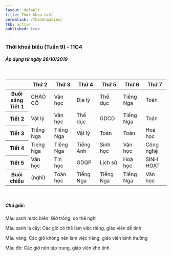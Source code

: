 ```yaml
---
layout: default
title: Thời khoá biểu
permalink: /thoikhoabieu/
tkb: active
published: true
---
```

<style>
.equilibrium{
  width: 100%;
  border: 1px solid #999;
  border-right: none;
  border-bottom: none;
  background-color: rgba(236,236,236,.5);
}

.equilibrium td{
    border-right: 1px solid #999;
    border-bottom: 1px solid #999;
}

.equilibrium td{
  position: relative;
  height: 200px;
}

.equilibrium .sup{
  display: block;
  position: relative;
  width: 50%;
  float: left;
  padding-bottom: 15%;
  line-height: 100%;
  text-align: center;
  z-index: 1;
}

.equilibrium .inf{
  display: block;
  position: relative;
  width: 50%;
  float: left;
  padding-top: 15%;
line-height: 100%;
  text-align: center;
  z-index: 1;
}

.equilibrium td::after{
  content: "";
  position: absolute;
  z-index: 0;
  top: 0;
  left: 0;
  width: 100%;
  height: 100%;
  background-color: rgba(218,218,218,.5);
  background-size: cover;
  clip-path: polygon(100% 0%, 0% 0%, 0% 100%);
}
    </style>
<h3><i class="far fa-calendar-alt"></i> Thời khoá biểu (Tuần 9) - 11C4</h3>
<h5>Áp dụng từ ngày 28/10/2019</h5>
<br/>
<table class="table table-bordered">
<thead>
    <tr class="table-active">
        <th class="table-light">
      </th>
        <th>Thứ 2</th>
        <th>Thứ 3</th>
        <th>Thứ 4</th>
        <th>Thứ 5</th>
        <th>Thứ 6</th>
        <th>Thứ 7</th>
    </tr>
</thead>
<tbody>
 <tr>
    <th class="table-active">Buổi sáng<br/>Tiết 1</th>
    <td class="table-info">CHÀO CỜ</td>
    <td class="table-warning">Văn học</td>
    <td class="table-success">Địa lý</td>
    <td class="table-info">Thể dục</td>
    <td class="table-warning">Tiếng Nga</td>
    <td class="table-warning">Toán</td>
    </tr>
    <tr>
        <th class="table-active">Tiết 2</th>
        <td class="table-danger">Vật lý</td>
    <td class="table-warning">Văn học</td>
    <td class="table-info">Thể dục</td>
    <td class="table-warning">GDCD</td>
    <td class="table-warning">Tiếng Nga</td>
    <td class="table-warning">Toán</td>
</tr>
<tr>
        <th class="table-active">Tiết 3</th>
        <td class="table-warning">Tiếng Nga</td>
    <td class="table-warning">Tiếng Nga</td>
    <td class="table-danger">Vật lý</td>
    <td class="table-warning">Toán</td>
    <td class="table-warning">Toán</td>
    <td class="table-danger">Hoá học</td>
</tr>
<tr>
        <th class="table-active">Tiết 4</th>
        <td class="table-warning">Tieng Nga</td>
    <td class="table-warning">Tiếng Nga</td>
    <td class="table-success">Tiếng Anh</td>
    <td class="table-warning">Sinh học</td>
    <td class="table-warning">Văn học</td>
    <td class="table-success">Công nghệ</td>
</tr>
<tr>
        <th class="table-active">Tiết 5</th>
        <td class="table-warning">Văn học</td>
    <td class="table-success">Tin học</td>
    <td class="table-success">GDQP</td>
    <td class="table-success">Lịch sử</td>
    <td class="table-danger">Hoá học</td>
    <td class="table-info">SINH HOẠT</td>
</tr>
 <tr>
    <th class="table-active">Buổi chiều</th>
    <td class="table-info">(nghỉ)</td>
    <td class="table-warning">Toán học</td>
    <td class="table-warning">Tiếng Nga</td>
    <td class="table-warning">Tiếng Nga</td>
    <td class="table-warning">Tiếng Nga</td>
    <td class="table-warning">Văn học</td>
</tr>
</tbody>
</table>
<br/>
<h5><i class="fas fa-question-circle"></i> Chú giải:</h5>
<p><a class="text-info">Màu xanh nước biển:</a> Giờ trống, có thể nghỉ</p>
<p><a class="text-success">Màu xanh lá cây:</a> Các giờ có thể làm việc riêng, giáo viên dễ tính
</p>
<p><a class="text-warning">Màu vàng:</a> Các giờ không nên làm việc riêng, giáo viên bình thường</p>
<p><a class="text-danger">Màu đỏ:</a> Các giờ nên tập trung, giáo viên khó tính</p>
